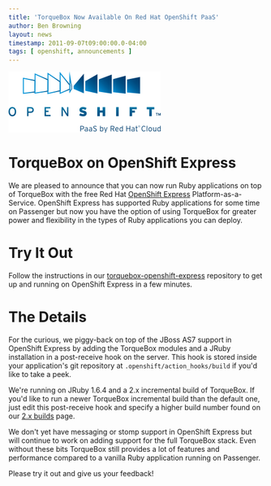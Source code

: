 ```yaml
---
title: 'TorqueBox Now Available On Red Hat OpenShift PaaS'
author: Ben Browning
layout: news
timestamp: 2011-09-07t09:00:00.0-04:00
tags: [ openshift, announcements ]
---
```


[express]: https://openshift.redhat.com/app/
[torquebox-openshift-express]: https://github.com/torquebox/torquebox-openshift-express
[2x-builds]: http://torquebox.org/2x/builds/

<img src="/images/openshift_logo.png"/>

# TorqueBox on OpenShift Express

We are pleased to announce that you can now run Ruby applications on
top of TorqueBox with the free Red Hat [OpenShift Express][express]
Platform-as-a-Service. OpenShift Express has supported Ruby
applications for some time on Passenger but now you have the option of
using TorqueBox for greater power and flexibility in the types of Ruby
applications you can deploy.

# Try It Out

Follow the instructions in our [torquebox-openshift-express][]
repository to get up and running on OpenShift Express in a few
minutes.

# The Details

For the curious, we piggy-back on top of the JBoss AS7 support in
OpenShift Express by adding the TorqueBox modules and a JRuby
installation in a post-receive hook on the server. This hook is stored
inside your application's git repository at
`.openshift/action_hooks/build` if you'd like to take a peek.

We're running on JRuby 1.6.4 and a 2.x incremental build of
TorqueBox. If you'd like to run a newer TorqueBox incremental build
than the default one, just edit this post-receive hook and specify a
higher build number found on our [2.x builds][2x-builds] page.

We don't yet have messaging or stomp support in OpenShift Express but
will continue to work on adding support for the full TorqueBox
stack. Even without these bits TorqueBox still provides a lot of
features and performance compared to a vanilla Ruby application
running on Passenger.

Please try it out and give us your feedback!

